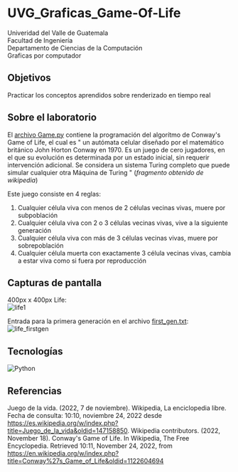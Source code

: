 # UVG_Graficas_Game-Of-Life
Univeridad del Valle de Guatemala <br>
Facultad de Ingeniería <br>
Departamento de Ciencias de la Computación <br>
Graficas por computador <br>

## Objetivos
Practicar los conceptos aprendidos sobre renderizado en tiempo real

## Sobre el laboratorio
El [archivo Game.py](https://github.com/MaIsabelSolano/UVG_Graficas_Game-Of-Life/blob/master/Game.py) contiene la programación del algorítmo de Conway's Game of Life, el cual es " un autómata celular diseñado por el matemático británico John Horton Conway en 1970. Es un juego de cero jugadores, en el que su evolución es determinada por un estado inicial, sin requerir intervención adicional. Se considera un sistema Turing completo que puede simular cualquier otra Máquina de Turing " (*fragmento obtenido de wikipedia*)

Este juego consiste en 4 reglas:
1. Cualquier célula viva con menos de 2 células vecinas vivas, muere por subpoblación
2. Cualquier célula viva con 2 o 3 células vecinas vivas, vive a la siguiente generación
3. Cualquier célula viva con más de 3 células vecinas vivas, muere por sobrepoblación
4. Cualquier célula muerta con exactamente 3 célula vecinas vivas, cambia a estar viva como si fuera por reproducción

## Capturas de pantalla
400px x 400px Life: <br>
![life1](https://user-images.githubusercontent.com/60373842/203758773-181d2c49-cec2-4a81-800a-a42d517e5846.png)

Entrada para la primera generación en el archivo [first_gen.txt](https://github.com/MaIsabelSolano/UVG_Graficas_Game-Of-Life/blob/master/first_gen.txt): <br>
![life_firstgen](https://user-images.githubusercontent.com/60373842/203759259-a73fe8ac-f3e5-4f05-93fe-29c322129dfa.png)

## Tecnologías
![Python](https://img.shields.io/badge/python-3670A0?style=for-the-badge&logo=python&logoColor=ffdd54)

## Referencias
Juego de la vida. (2022, 7 de noviembre). Wikipedia, La enciclopedia libre. Fecha de consulta: 10:10, noviembre 24, 2022 desde https://es.wikipedia.org/w/index.php?title=Juego_de_la_vida&oldid=147158850.
Wikipedia contributors. (2022, November 18). Conway's Game of Life. In Wikipedia, The Free Encyclopedia. Retrieved 10:11, November 24, 2022, from https://en.wikipedia.org/w/index.php?title=Conway%27s_Game_of_Life&oldid=1122604694
